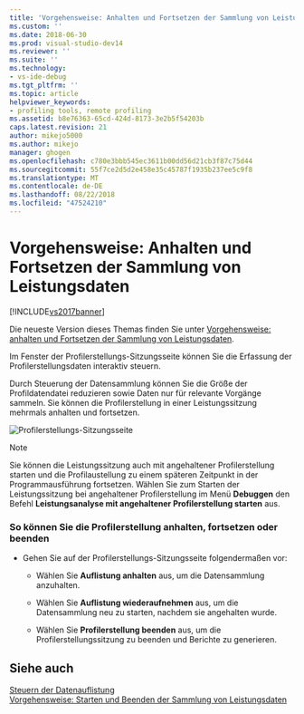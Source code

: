 ```yaml
---
title: 'Vorgehensweise: Anhalten und Fortsetzen der Sammlung von Leistungsdaten | Microsoft-Dokumentation'
ms.custom: ''
ms.date: 2018-06-30
ms.prod: visual-studio-dev14
ms.reviewer: ''
ms.suite: ''
ms.technology:
- vs-ide-debug
ms.tgt_pltfrm: ''
ms.topic: article
helpviewer_keywords:
- profiling tools, remote profiling
ms.assetid: b8e76363-65cd-424d-8173-3e2b5f54203b
caps.latest.revision: 21
author: mikejo5000
ms.author: mikejo
manager: ghogen
ms.openlocfilehash: c780e3bbb545ec3611b00dd56d21cb3f87c75d44
ms.sourcegitcommit: 55f7ce2d5d2e458e35c45787f1935b237ee5c9f8
ms.translationtype: MT
ms.contentlocale: de-DE
ms.lasthandoff: 08/22/2018
ms.locfileid: "47524210"
---
```

# <a name="how-to-pause-and-resume-performance-data-collection"></a>Vorgehensweise: Anhalten und Fortsetzen der Sammlung von Leistungsdaten
[!INCLUDE[vs2017banner](../includes/vs2017banner.md)]

Die neueste Version dieses Themas finden Sie unter [Vorgehensweise: anhalten und Fortsetzen der Sammlung von Leistungsdaten](https://docs.microsoft.com/visualstudio/profiling/how-to-pause-and-resume-performance-data-collection).  
  
Im Fenster der Profilerstellungs-Sitzungsseite können Sie die Erfassung der Profilerstellungsdaten interaktiv steuern.  
  
 Durch Steuerung der Datensammlung können Sie die Größe der Profildatendatei reduzieren sowie Daten nur für relevante Vorgänge sammeln. Sie können die Profilerstellung in einer Leistungssitzung mehrmals anhalten und fortsetzen.  
  
 ![Profilerstellungs-Sitzungsseite](../profiling/media/prof-profilingsessionpage.png "PROF_ProfilingSessionPage")  
  
> [!NOTE]
>  Sie können die Leistungssitzung auch mit angehaltener Profilerstellung starten und die Profilaustellung zu einem späteren Zeitpunkt in der Programmausführung fortsetzen. Wählen Sie zum Starten der Leistungssitzung bei angehaltener Profilerstellung im Menü **Debuggen** den Befehl **Leistungsanalyse mit angehaltener Profilerstellung starten** aus.  
  
### <a name="to-pause--resume-or-stop-profiling"></a>So können Sie die Profilerstellung anhalten, fortsetzen oder beenden  
  
-   Gehen Sie auf der Profilerstellungs-Sitzungsseite folgendermaßen vor:  
  
    -   Wählen Sie **Auflistung anhalten** aus, um die Datensammlung anzuhalten.  
  
    -   Wählen Sie **Auflistung wiederaufnehmen** aus, um die Datensammlung neu zu starten, nachdem sie angehalten wurde.  
  
    -   Wählen Sie **Profilerstellung beenden** aus, um die Profilerstellungssitzung zu beenden und Berichte zu generieren.  
  
## <a name="see-also"></a>Siehe auch  
 [Steuern der Datenauflistung](../profiling/controlling-data-collection.md)   
 [Vorgehensweise: Starten und Beenden der Sammlung von Leistungsdaten](../profiling/how-to-start-and-end-performance-data-collection.md)



